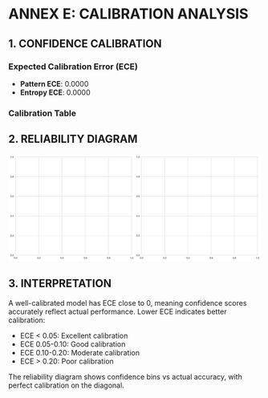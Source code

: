 # ANNEX E: CALIBRATION ANALYSIS

## 1. CONFIDENCE CALIBRATION

### Expected Calibration Error (ECE)

- **Pattern ECE**: 0.0000
- **Entropy ECE**: 0.0000

### Calibration Table



## 2. RELIABILITY DIAGRAM

![Reliability Diagram](chart_reliability_diagram.png)


## 3. INTERPRETATION

A well-calibrated model has ECE close to 0, meaning confidence scores accurately reflect actual performance.
Lower ECE indicates better calibration:
- ECE < 0.05: Excellent calibration
- ECE 0.05-0.10: Good calibration
- ECE 0.10-0.20: Moderate calibration
- ECE > 0.20: Poor calibration

The reliability diagram shows confidence bins vs actual accuracy, with perfect calibration on the diagonal.
